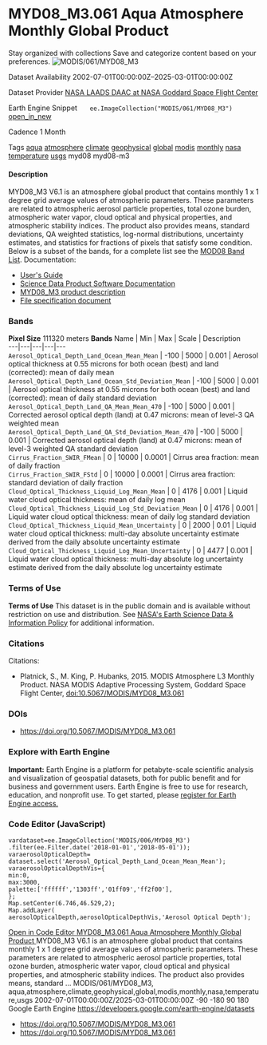  
#  MYD08_M3.061 Aqua Atmosphere Monthly Global Product 
Stay organized with collections  Save and categorize content based on your preferences. 
![MODIS/061/MYD08_M3](https://developers.google.com/earth-engine/datasets/images/MODIS/MODIS_061_MYD08_M3_sample.png) 

Dataset Availability
    2002-07-01T00:00:00Z–2025-03-01T00:00:00Z 

Dataset Provider
     [ NASA LAADS DAAC at NASA Goddard Space Flight Center ](https://doi.org/10.5067/MODIS/MYD08_M3.061) 

Earth Engine Snippet
     `    ee.ImageCollection("MODIS/061/MYD08_M3")   ` [ open_in_new ](https://code.earthengine.google.com/?scriptPath=Examples:Datasets/MODIS/MODIS_061_MYD08_M3) 

Cadence
    1 Month 

Tags
     [aqua](https://developers.google.com/earth-engine/datasets/tags/aqua) [atmosphere](https://developers.google.com/earth-engine/datasets/tags/atmosphere) [climate](https://developers.google.com/earth-engine/datasets/tags/climate) [geophysical](https://developers.google.com/earth-engine/datasets/tags/geophysical) [global](https://developers.google.com/earth-engine/datasets/tags/global) [modis](https://developers.google.com/earth-engine/datasets/tags/modis) [monthly](https://developers.google.com/earth-engine/datasets/tags/monthly) [nasa](https://developers.google.com/earth-engine/datasets/tags/nasa) [temperature](https://developers.google.com/earth-engine/datasets/tags/temperature) [usgs](https://developers.google.com/earth-engine/datasets/tags/usgs)
myd08
myd08-m3
#### Description
MYD08_M3 V6.1 is an atmosphere global product that contains monthly 1 x 1 degree grid average values of atmospheric parameters. These parameters are related to atmospheric aerosol particle properties, total ozone burden, atmospheric water vapor, cloud optical and physical properties, and atmospheric stability indices. The product also provides means, standard deviations, QA weighted statistics, log-normal distributions, uncertainty estimates, and statistics for fractions of pixels that satisfy some condition. Below is a subset of the bands, for a complete list see the [MOD08 Band List](https://developers.google.com/earth-engine/MOD08_bands.html).
Documentation:
  * [User's Guide](https://modis-atmos.gsfc.nasa.gov/sites/default/files/ModAtmo/L3_ATBD_C6_C61_2019_02_20.pdf)
  * [Science Data Product Software Documentation](https://modis-atmos.gsfc.nasa.gov/sites/default/files/ModAtmo/L3_C61_Changes_v2.pdf)
  * [MYD08_M3 product description](https://modis-atmos.gsfc.nasa.gov/products/monthly)
  * [File specification document](https://modis-atmos.gsfc.nasa.gov/sites/default/files/ModAtmo/MOD08_M3_fs_3045.txt)


### Bands
**Pixel Size** 111320 meters 
**Bands**
Name | Min | Max | Scale | Description  
---|---|---|---|---  
`Aerosol_Optical_Depth_Land_Ocean_Mean_Mean` |  -100  |  5000  | 0.001 | Aerosol optical thickness at 0.55 microns for both ocean (best) and land (corrected): mean of daily mean  
`Aerosol_Optical_Depth_Land_Ocean_Std_Deviation_Mean` |  -100  |  5000  | 0.001 | Aerosol optical thickness at 0.55 microns for both ocean (best) and land (corrected): mean of daily standard deviation  
`Aerosol_Optical_Depth_Land_QA_Mean_Mean_470` |  -100  |  5000  | 0.001 | Corrected aerosol optical depth (land) at 0.47 microns: mean of level-3 QA weighted mean  
`Aerosol_Optical_Depth_Land_QA_Std_Deviation_Mean_470` |  -100  |  5000  | 0.001 | Corrected aerosol optical depth (land) at 0.47 microns: mean of level-3 weighted QA standard deviation  
`Cirrus_Fraction_SWIR_FMean` |  0  |  10000  | 0.0001 | Cirrus area fraction: mean of daily fraction  
`Cirrus_Fraction_SWIR_FStd` |  0  |  10000  | 0.0001 | Cirrus area fraction: standard deviation of daily fraction  
`Cloud_Optical_Thickness_Liquid_Log_Mean_Mean` |  0  |  4176  | 0.001 | Liquid water cloud optical thickness: mean of daily log mean  
`Cloud_Optical_Thickness_Liquid_Log_Std_Deviation_Mean` |  0  |  4176  | 0.001 | Liquid water cloud optical thickness: mean of daily log standard deviation  
`Cloud_Optical_Thickness_Liquid_Mean_Uncertainty` |  0  |  2000  | 0.01 | Liquid water cloud optical thickness: multi-day absolute uncertainty estimate derived from the daily absolute uncertainty estimate  
`Cloud_Optical_Thickness_Liquid_Log_Mean_Uncertainty` |  0  |  4477  | 0.001 | Liquid water cloud optical thickness: multi-day absolute log uncertainty estimate derived from the daily absolute log uncertainty estimate  
### Terms of Use
**Terms of Use**
This dataset is in the public domain and is available without restriction on use and distribution. See [NASA\'s Earth Science Data & Information Policy](https://www.earthdata.nasa.gov/engage/open-data-services-and-software/data-and-information-policy) for additional information.
### Citations
Citations:
  * Platnick, S., M. King, P. Hubanks, 2015. MODIS Atmosphere L3 Monthly Product. NASA MODIS Adaptive Processing System, Goddard Space Flight Center, [doi:10.5067/MODIS/MYD08_M3.061](https://doi.org/10.5067/MODIS/MYD08_M3.061)


### DOIs
  * [ https://doi.org/10.5067/MODIS/MYD08_M3.061 ](https://doi.org/10.5067/MODIS/MYD08_M3.061)


### Explore with Earth Engine
**Important:** Earth Engine is a platform for petabyte-scale scientific analysis and visualization of geospatial datasets, both for public benefit and for business and government users. Earth Engine is free to use for research, education, and nonprofit use. To get started, please [register for Earth Engine access.](https://console.cloud.google.com/earth-engine)
### Code Editor (JavaScript)
```
vardataset=ee.ImageCollection('MODIS/006/MYD08_M3')
.filter(ee.Filter.date('2018-01-01','2018-05-01'));
varaerosolOpticalDepth=
dataset.select('Aerosol_Optical_Depth_Land_Ocean_Mean_Mean');
varaerosolOpticalDepthVis={
min:0,
max:3000,
palette:['ffffff','1303ff','01ff09','ff2f00'],
};
Map.setCenter(6.746,46.529,2);
Map.addLayer(
aerosolOpticalDepth,aerosolOpticalDepthVis,'Aerosol Optical Depth');
```
[ Open in Code Editor ](https://code.earthengine.google.com/?scriptPath=Examples:Datasets/MODIS/MODIS_061_MYD08_M3)
[ MYD08_M3.061 Aqua Atmosphere Monthly Global Product ](https://developers.google.com/earth-engine/datasets/catalog/MODIS_061_MYD08_M3)
MYD08_M3 V6.1 is an atmosphere global product that contains monthly 1 x 1 degree grid average values of atmospheric parameters. These parameters are related to atmospheric aerosol particle properties, total ozone burden, atmospheric water vapor, cloud optical and physical properties, and atmospheric stability indices. The product also provides means, standard …
MODIS/061/MYD08_M3, aqua,atmosphere,climate,geophysical,global,modis,monthly,nasa,temperature,usgs 
2002-07-01T00:00:00Z/2025-03-01T00:00:00Z
-90 -180 90 180 
Google Earth Engine
https://developers.google.com/earth-engine/datasets
  * [ https://doi.org/10.5067/MODIS/MYD08_M3.061 ](https://doi.org/https://doi.org/10.5067/MODIS/MYD08_M3.061)
  * [ https://doi.org/10.5067/MODIS/MYD08_M3.061 ](https://doi.org/https://developers.google.com/earth-engine/datasets/catalog/MODIS_061_MYD08_M3)


